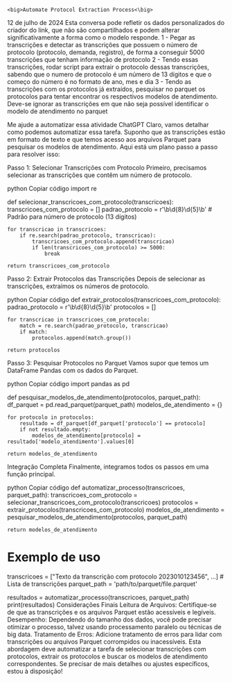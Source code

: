 
                                                                                
                                                                                <big>Automate Protocol Extraction Process<\big>
                                                                                
12 de julho de 2024
Esta conversa pode refletir os dados personalizados do criador do link, que não são compartilhados e podem alterar significativamente a forma como o modelo responde.
1 - Pegar as transcrições e detectar as transcrições que possuem o número de protocolo (protocolo, demanda, registro), de forma a conseguir 5000 transcrições que tenham informação de protocolo
2 - Tendo essas transcrições, rodar script para extrair o protocolo dessas transcrições, sabendo que o numero de protocolo é um número de 13 dígitos e que o começo do número é no formato de ano, mes e dia
3 - Tendo as transcrições com os protocolos já extraídos, pesquisar no parquet os protocolos para tentar encontrar os respectivos modelos de atendimento. Deve-se ignorar as transcrições em que não seja possível identificar o modelo de atendimento no parquet

Me ajude a automatizar essa atividade
ChatGPT
Claro, vamos detalhar como podemos automatizar essa tarefa. Suponho que as transcrições estão em formato de texto e que temos acesso aos arquivos Parquet para pesquisar os modelos de atendimento. Aqui está um plano passo a passo para resolver isso:

Passo 1: Selecionar Transcrições com Protocolo
Primeiro, precisamos selecionar as transcrições que contêm um número de protocolo.

python
Copiar código
import re

def selecionar_transcricoes_com_protocolo(transcricoes):
    transcricoes_com_protocolo = []
    padrao_protocolo = r'\b\d{8}\d{5}\b'  # Padrão para número de protocolo (13 dígitos)
    
    for transcricao in transcricoes:
        if re.search(padrao_protocolo, transcricao):
            transcricoes_com_protocolo.append(transcricao)
            if len(transcricoes_com_protocolo) >= 5000:
                break
    
    return transcricoes_com_protocolo
Passo 2: Extrair Protocolos das Transcrições
Depois de selecionar as transcrições, extraímos os números de protocolo.

python
Copiar código
def extrair_protocolos(transcricoes_com_protocolo):
    padrao_protocolo = r'\b\d{8}\d{5}\b'
    protocolos = []
    
    for transcricao in transcricoes_com_protocolo:
        match = re.search(padrao_protocolo, transcricao)
        if match:
            protocolos.append(match.group())
    
    return protocolos
Passo 3: Pesquisar Protocolos no Parquet
Vamos supor que temos um DataFrame Pandas com os dados do Parquet.

python
Copiar código
import pandas as pd

def pesquisar_modelos_de_atendimento(protocolos, parquet_path):
    df_parquet = pd.read_parquet(parquet_path)
    modelos_de_atendimento = {}
    
    for protocolo in protocolos:
        resultado = df_parquet[df_parquet['protocolo'] == protocolo]
        if not resultado.empty:
            modelos_de_atendimento[protocolo] = resultado['modelo_atendimento'].values[0]
    
    return modelos_de_atendimento
Integração Completa
Finalmente, integramos todos os passos em uma função principal.

python
Copiar código
def automatizar_processo(transcricoes, parquet_path):
    transcricoes_com_protocolo = selecionar_transcricoes_com_protocolo(transcricoes)
    protocolos = extrair_protocolos(transcricoes_com_protocolo)
    modelos_de_atendimento = pesquisar_modelos_de_atendimento(protocolos, parquet_path)
    
    return modelos_de_atendimento

# Exemplo de uso
transcricoes = ["Texto da transcrição com protocolo 2023010123456", ...]  # Lista de transcrições
parquet_path = 'path/to/parquet/file.parquet'

resultados = automatizar_processo(transcricoes, parquet_path)
print(resultados)
Considerações Finais
Leitura de Arquivos: Certifique-se de que as transcrições e os arquivos Parquet estão acessíveis e legíveis.
Desempenho: Dependendo do tamanho dos dados, você pode precisar otimizar o processo, talvez usando processamento paralelo ou técnicas de big data.
Tratamento de Erros: Adicione tratamento de erros para lidar com transcrições ou arquivos Parquet corrompidos ou inacessíveis.
Esta abordagem deve automatizar a tarefa de selecionar transcrições com protocolos, extrair os protocolos e buscar os modelos de atendimento correspondentes. Se precisar de mais detalhes ou ajustes específicos, estou à disposição!
